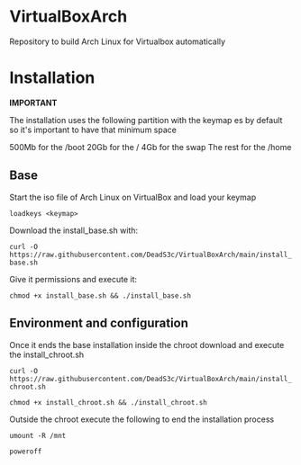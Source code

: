 # VirtualBoxArch
Repository to build Arch Linux for Virtualbox automatically

# Installation
**IMPORTANT**

The installation uses the following partition with the keymap es by default so it's important to have that minimum space

500Mb for the /boot
20Gb for the /
4Gb for the swap
The rest for the /home

## Base
Start the iso file of Arch Linux on VirtualBox and load your keymap

`loadkeys <keymap>`

Download the install_base.sh with: 

`curl -O https://raw.githubusercontent.com/DeadS3c/VirtualBoxArch/main/install_base.sh`

Give it permissions and execute it: 

`chmod +x install_base.sh && ./install_base.sh`

## Environment and configuration
Once it ends the base installation inside the chroot download and execute the install_chroot.sh

`curl -O https://raw.githubusercontent.com/DeadS3c/VirtualBoxArch/main/install_chroot.sh`

`chmod +x install_chroot.sh && ./install_chroot.sh`

Outside the chroot execute the following to end the installation process

`umount -R /mnt`

`poweroff`
